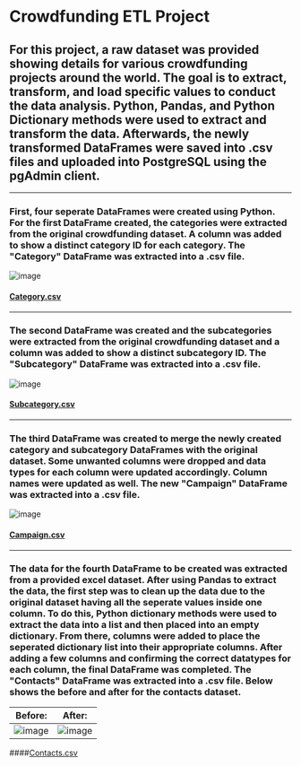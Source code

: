 # Crowdfunding ETL Project
## For this project, a raw dataset was provided showing details for various crowdfunding projects around the world. The goal is to extract, transform, and load specific values to conduct the data analysis. Python, Pandas, and Python Dictionary methods were used to extract and transform the data. Afterwards, the newly transformed DataFrames were saved into .csv files and uploaded into PostgreSQL using the pgAdmin client.  
-------------------------------------------------------------------------------------------------------------------------------------------------------------------------
### First, four seperate DataFrames were created using Python. For the first DataFrame created, the categories were extracted from the original crowdfunding dataset. A column was added to show a distinct category ID for each category. The "Category" DataFrame was extracted into a .csv file.

![image](https://user-images.githubusercontent.com/120426753/227072781-421cbb5e-5923-43cf-9029-3f9521bdfc71.png)
#### [Category.csv](https://github.com/rvafaeis/crowdfunding_ETL_project2/blob/main/Resources/category.csv)
-------------------------------------------------------------------------------------------------------------------------------------------------------------------------
### The second DataFrame was created and the subcategories were extracted from the original crowdfunding dataset and a column was added to show a distinct subcategory ID. The "Subcategory" DataFrame was extracted into a .csv file.

![image](https://user-images.githubusercontent.com/120426753/227073290-5b4e6add-0c9c-4ebe-aeab-9843d4bc481b.png) 
#### [Subcategory.csv](https://github.com/rvafaeis/crowdfunding_ETL_project2/blob/main/Resources/subcategory.csv)
-------------------------------------------------------------------------------------------------------------------------------------------------------------------------
### The third DataFrame was created to merge the newly created category and subcategory DataFrames with the original dataset. Some unwanted columns were dropped and data types for each column were updated accordingly. Column names were updated as well. The new "Campaign" DataFrame was extracted into a .csv file.

![image](https://user-images.githubusercontent.com/120426753/227076101-5a1c106a-822a-40ea-8fba-8bf49ade3bea.png)
#### [Campaign.csv](https://github.com/rvafaeis/crowdfunding_ETL_project2/blob/main/Resources/campaign.csv)
-------------------------------------------------------------------------------------------------------------------------------------------------------------------------
### The data for the fourth DataFrame to be created was extracted from a provided excel dataset. After using Pandas to extract the data, the first step was to clean up the data due to the original dataset having all the seperate values inside one column. To do this, Python dictionary methods were used to extract the data into a list and then placed into an empty dictionary. From there, columns were added to place the seperated dictionary list into their appropriate columns. After adding a few columns and confirming the correct datatypes for each column, the final DataFrame was completed. The "Contacts" DataFrame was extracted into a .csv file. Below shows the before and after for the contacts dataset.

Before:                                                                                                           |  After:
:----------------------------------------------------------------------------------------------------------------:|:-------------------------:
![image](https://user-images.githubusercontent.com/120426753/227373916-66c7b903-34db-4be0-aa42-0dc044e9a1cf.png)  |  ![image](https://user-images.githubusercontent.com/120426753/227374259-8d5f382e-e2ac-491d-af01-3bd90ede7253.png)
####[Contacts.csv](https://github.com/rvafaeis/crowdfunding_ETL_project2/blob/main/Resources/contacts.csv)



